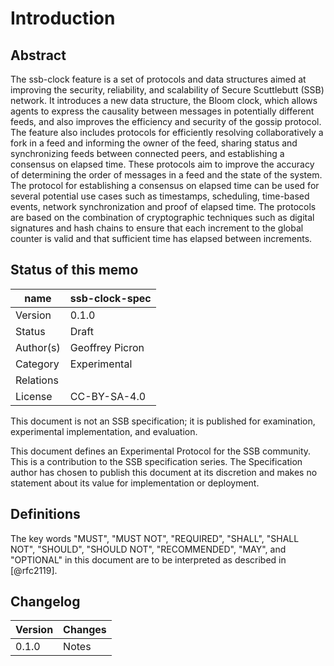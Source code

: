 # Introduction

## Abstract

The ssb-clock feature is a set of protocols and data structures aimed at
improving the security, reliability, and scalability of Secure Scuttlebutt (SSB)
network. It introduces a new data structure, the Bloom clock, which allows
agents to express the causality between messages in potentially different feeds,
and also improves the efficiency and security of the gossip protocol. The
feature also includes protocols for efficiently resolving collaboratively a fork
in a feed and informing the owner of the feed, sharing status and synchronizing
feeds between connected peers, and establishing a consensus on elapsed time.
These protocols aim to improve the accuracy of determining the order of messages
in a feed and the state of the system. The protocol for establishing a consensus
on elapsed time can be used for several potential use cases such as timestamps,
scheduling, time-based events, network synchronization and proof of elapsed
time. The protocols are based on the combination of cryptographic techniques
such as digital signatures and hash chains to ensure that each increment to the
global counter is valid and that sufficient time has elapsed between increments.

## Status of this memo


| name      | ssb-clock-spec  |
|-----------|-----------------|
| Version   | 0.1.0           |
| Status    | Draft           |
| Author(s) | Geoffrey Picron |
| Category  | Experimental    |
| Relations |                 |
| License   | CC-BY-SA-4.0    |


This document is not an SSB specification; it is published for examination,
experimental implementation, and
evaluation.

This document defines an Experimental Protocol for the SSB community.
This is a contribution to the SSB specification series. The Specification
author has chosen to publish this document at its discretion and makes no
statement about its value for implementation or deployment.

## Definitions

The key words "MUST", "MUST NOT", "REQUIRED", "SHALL", "SHALL NOT",
"SHOULD", "SHOULD NOT", "RECOMMENDED", "MAY", and "OPTIONAL" in this
document are to be interpreted as described in [@rfc2119].

## Changelog

| Version | Changes |
|---------|---------|
| 0.1.0   | Notes   |







